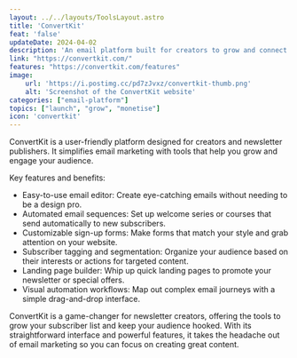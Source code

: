 ```yaml
---
layout: ../../layouts/ToolsLayout.astro
title: 'ConvertKit'
feat: 'false'
updateDate: 2024-04-02
description: 'An email platform built for creators to grow and connect with their audience, as well as run their whole email marketing strategy and earn money from digital products.'
link: "https://convertkit.com/"
features: "https://convertkit.com/features"
image:
    url: 'https://i.postimg.cc/pd7zJvxz/convertkit-thumb.png'
    alt: 'Screenshot of the ConvertKit website'
categories: ["email-platform"]
topics: ["launch", "grow", "monetise"]
icon: 'convertkit'
---
```


ConvertKit is a user-friendly platform designed for creators and newsletter publishers. It simplifies email marketing with tools that help you grow and engage your audience.

Key features and benefits:

- Easy-to-use email editor: Create eye-catching emails without needing to be a design pro.
- Automated email sequences: Set up welcome series or courses that send automatically to new subscribers.
- Customizable sign-up forms: Make forms that match your style and grab attention on your website.
- Subscriber tagging and segmentation: Organize your audience based on their interests or actions for targeted content.
- Landing page builder: Whip up quick landing pages to promote your newsletter or special offers.
- Visual automation workflows: Map out complex email journeys with a simple drag-and-drop interface.

ConvertKit is a game-changer for newsletter creators, offering the tools to grow your subscriber list and keep your audience hooked. With its straightforward interface and powerful features, it takes the headache out of email marketing so you can focus on creating great content.
